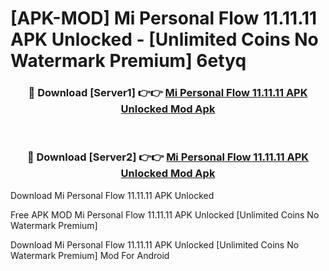 # [APK-MOD] Mi Personal Flow 11.11.11 APK Unlocked - [Unlimited Coins No Watermark Premium] 6etyq



<div align="center">
<h3>🔴 Download [Server1] 👉👉 <a href="https://momento.my/?title=Mi_Personal_Flow_11.11.11_APK_Unlocked">Mi Personal Flow 11.11.11 APK Unlocked Mod Apk</a></h3><br>

<h3>🔴 Download [Server2] 👉👉 <a href="https://momento.my/?title=Mi_Personal_Flow_11.11.11_APK_Unlocked">Mi Personal Flow 11.11.11 APK Unlocked Mod Apk</a></h3>
</div>



Download Mi Personal Flow 11.11.11 APK Unlocked 

Free APK MOD Mi Personal Flow 11.11.11 APK Unlocked [Unlimited Coins No Watermark Premium]

Download Mi Personal Flow 11.11.11 APK Unlocked [Unlimited Coins No Watermark Premium] Mod For Android

